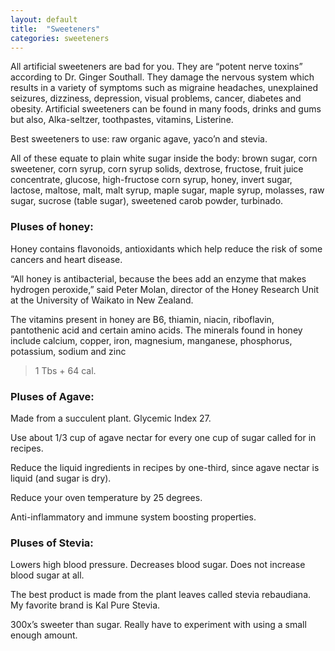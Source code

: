 ```yaml
---
layout: default
title:  "Sweeteners"
categories: sweeteners
---
```


All artificial sweeteners are bad for you. They are “potent nerve toxins” according to Dr. Ginger Southall. They damage the nervous system which results in a variety of symptoms such as migraine headaches, unexplained seizures, dizziness, depression, visual problems, cancer, diabetes and obesity.  Artificial sweeteners can be found in many foods, drinks and gums but also, Alka-seltzer, toothpastes, vitamins, Listerine.

Best sweeteners to use: raw organic agave, yaco’n and stevia. 

All of these equate to plain white sugar inside the body: brown sugar, corn sweetener, corn syrup, corn syrup solids, dextrose, fructose, fruit juice concentrate, glucose, high-fructose corn syrup, honey, invert sugar, lactose, maltose, malt, malt syrup, maple sugar, maple syrup, molasses, raw sugar, sucrose (table sugar), sweetened carob powder, turbinado.

### Pluses of honey:
Honey contains flavonoids, antioxidants which help reduce the risk of some cancers and heart disease.

“All honey is antibacterial, because the bees add an enzyme that makes hydrogen peroxide,” said Peter Molan, director of the Honey Research Unit at the University of Waikato in New Zealand.

The vitamins present in honey are B6, thiamin, niacin, riboflavin, pantothenic acid and certain amino acids. The minerals found in honey include calcium, copper, iron, magnesium, manganese, phosphorus, potassium, sodium and zinc

> 1 Tbs + 64 cal. 

### Pluses of Agave:
Made from a succulent plant. Glycemic Index 27.

Use about 1/3 cup of agave nectar for every one cup of sugar called for in recipes.

Reduce the liquid ingredients in recipes by one-third, since agave nectar is liquid (and sugar is dry).

Reduce your oven temperature by 25 degrees.

Anti-inflammatory and immune system boosting properties.

### Pluses of Stevia:
Lowers high blood pressure. Decreases blood sugar. Does not increase blood sugar at all. 

The best product is made from the plant leaves called stevia rebaudiana. My favorite brand is Kal Pure Stevia. 

300x’s sweeter than sugar. Really have to experiment with using a small enough amount.